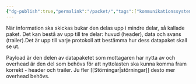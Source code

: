 ```yaml
---
{"dg-publish":true,"permalink":"/packet/","tags":["kommunikationssystem"]}
---
```


När information ska skickas bukar den delas upp i mindre delar, så kallade paket. Det kan bestå av upp till tre delar: huvud (header), data och svans (trailer).Det är upp till varje protokoll att bestämma hur dess datapaket skall se ut.

Payload är den delen av datapaketet som mottagaren har nytta av och overhead är den del som behövs för att nyttolasten ska kunna komma fram korrekt - header och trailer. Ju fler [[Störningar\|störningar]] desto mer overhead behövs.
